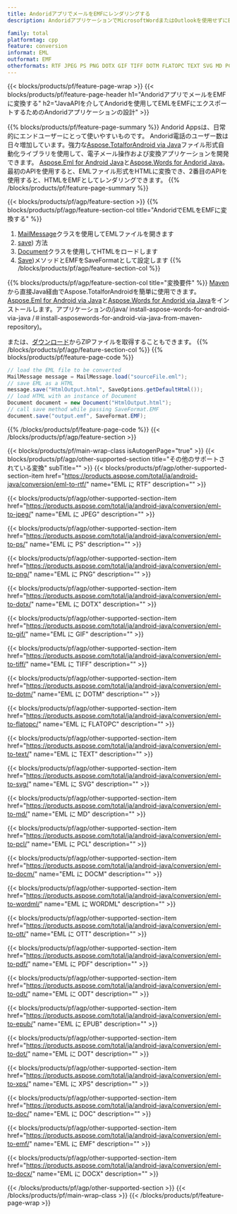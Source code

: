 ```yaml
---
title: AndoridアプリでメールをEMFにレンダリングする
description: AndoridアプリケーションでMicrosoftWordまたはOutlookを使用せずにEMLをEMFにエクスポートする

family: total
platformtag: cpp
feature: conversion
informat: EML
outformat: EMF
otherformats: RTF JPEG PS PNG DOTX GIF TIFF DOTM FLATOPC TEXT SVG MD PCL DOCM WORDML OTT PDF ODT EPUB DOT XPS DOC BMP DOCX
---
```

{{< blocks/products/pf/feature-page-wrap >}}
{{< blocks/products/pf/feature-page-header h1="AndoridアプリでメールをEMFに変換する" h2="JavaAPIを介してAndoridを使用してEMLをEMFにエクスポートするためのAndoridアプリケーションの設計" >}}

{{% blocks/products/pf/feature-page-summary %}}
Andorid Appsは、日常的にエンドユーザーにとって使いやすいものです。 Andorid電話のユーザー数は日々増加しています。強力な[Aspose.TotalforAndroid via Java](https://products.aspose.com/total/android-java/)ファイル形式自動化ライブラリを使用して、電子メール操作および変換アプリケーションを開発できます。 [Aspose.Eml for Android Java](https://products.aspose.com/eml/android-java/)と[Aspose.Words for Andorid Java](https://products.aspose.com/words/android-java/)。最初のAPIを使用すると、EMLファイル形式をHTMLに変換でき、2番目のAPIを使用すると、HTMLをEMFとしてレンダリングできます。 
{{% /blocks/products/pf/feature-page-summary  %}}

{{< blocks/products/pf/agp/feature-section >}}
{{% blocks/products/pf/agp/feature-section-col title="AndoridでEMLをEMFに変換する" %}}
1. [MailMessage](https://reference.aspose.com/eml/java/com.aspose.eml/mailmessage)クラスを使用してEMLファイルを開きます
2. [save](https://reference.aspose.com/eml/java/com.aspose.eml/MailMessage#save(java.io.OutputStream,%20com.aspose.eml.SaveOptions)を使用して、EMLをHTMLに変換します。 )) 方法
3. [Document](https://reference.aspose.com/words/java/com.aspose.words/Document)クラスを使用してHTMLをロードします
4. [Save](https://reference.aspose.com/words/java/com.aspose.words/Document#save(java.lang.String,com.aspose.words.SaveOptions)を使用してドキュメントをEMF形式で保存します))メソッドとEMFをSaveFormatとして設定します
{{% /blocks/products/pf/agp/feature-section-col %}}

{{% blocks/products/pf/agp/feature-section-col title="変換要件" %}}
[Maven](https://repository.aspose.com/webapp/#/artifacts/browse/tree/General/repo/com/aspose/aspose-total)から直接Java経由でAspose.TotalforAndroidを簡単に使用できます。 [Aspose.Eml for Android via Java](https://docs.aspose.com/eml/androidjava/installation/)と[Aspose.Words for Andorid via Java](https://docs.aspose.com/words)をインストールします。アプリケーションの/java/ install-aspose-words-for-android-via-java /＃install-asposewords-for-android-via-java-from-maven-repository)。

または、[ダウンロード](https://releases.aspose.com/total/androidjava)からZIPファイルを取得することもできます。
{{% /blocks/products/pf/agp/feature-section-col %}}
{{% blocks/products/pf/feature-page-code %}}
```cs
// load the EML file to be converted
MailMessage message = MailMessage.load("sourceFile.eml"); 
// save EML as a HTML 
message.save("HtmlOutput.html", SaveOptions.getDefaultHtml());
// load HTML with an instance of Document
Document document = new Document("HtmlOutput.html");
// call save method while passing SaveFormat.EMF
document.save("output.emf", SaveFormat.EMF); 
```

{{% /blocks/products/pf/feature-page-code %}}
{{< /blocks/products/pf/agp/feature-section >}}

{{< blocks/products/pf/main-wrap-class isAutogenPage="true" >}}
{{< blocks/products/pf/agp/other-supported-section title="その他のサポートされている変換" subTitle="" >}}
{{< blocks/products/pf/agp/other-supported-section-item href="https://products.aspose.com/total/ja/android-java/conversion/eml-to-rtf/" name="EML に RTF" description="" >}}

{{< blocks/products/pf/agp/other-supported-section-item href="https://products.aspose.com/total/ja/android-java/conversion/eml-to-jpeg/" name="EML に JPEG" description="" >}}

{{< blocks/products/pf/agp/other-supported-section-item href="https://products.aspose.com/total/ja/android-java/conversion/eml-to-ps/" name="EML に PS" description="" >}}

{{< blocks/products/pf/agp/other-supported-section-item href="https://products.aspose.com/total/ja/android-java/conversion/eml-to-png/" name="EML に PNG" description="" >}}

{{< blocks/products/pf/agp/other-supported-section-item href="https://products.aspose.com/total/ja/android-java/conversion/eml-to-dotx/" name="EML に DOTX" description="" >}}

{{< blocks/products/pf/agp/other-supported-section-item href="https://products.aspose.com/total/ja/android-java/conversion/eml-to-gif/" name="EML に GIF" description="" >}}

{{< blocks/products/pf/agp/other-supported-section-item href="https://products.aspose.com/total/ja/android-java/conversion/eml-to-tiff/" name="EML に TIFF" description="" >}}

{{< blocks/products/pf/agp/other-supported-section-item href="https://products.aspose.com/total/ja/android-java/conversion/eml-to-dotm/" name="EML に DOTM" description="" >}}

{{< blocks/products/pf/agp/other-supported-section-item href="https://products.aspose.com/total/ja/android-java/conversion/eml-to-flatopc/" name="EML に FLATOPC" description="" >}}

{{< blocks/products/pf/agp/other-supported-section-item href="https://products.aspose.com/total/ja/android-java/conversion/eml-to-text/" name="EML に TEXT" description="" >}}

{{< blocks/products/pf/agp/other-supported-section-item href="https://products.aspose.com/total/ja/android-java/conversion/eml-to-svg/" name="EML に SVG" description="" >}}

{{< blocks/products/pf/agp/other-supported-section-item href="https://products.aspose.com/total/ja/android-java/conversion/eml-to-md/" name="EML に MD" description="" >}}

{{< blocks/products/pf/agp/other-supported-section-item href="https://products.aspose.com/total/ja/android-java/conversion/eml-to-pcl/" name="EML に PCL" description="" >}}

{{< blocks/products/pf/agp/other-supported-section-item href="https://products.aspose.com/total/ja/android-java/conversion/eml-to-docm/" name="EML に DOCM" description="" >}}

{{< blocks/products/pf/agp/other-supported-section-item href="https://products.aspose.com/total/ja/android-java/conversion/eml-to-wordml/" name="EML に WORDML" description="" >}}

{{< blocks/products/pf/agp/other-supported-section-item href="https://products.aspose.com/total/ja/android-java/conversion/eml-to-ott/" name="EML に OTT" description="" >}}

{{< blocks/products/pf/agp/other-supported-section-item href="https://products.aspose.com/total/ja/android-java/conversion/eml-to-pdf/" name="EML に PDF" description="" >}}

{{< blocks/products/pf/agp/other-supported-section-item href="https://products.aspose.com/total/ja/android-java/conversion/eml-to-odt/" name="EML に ODT" description="" >}}

{{< blocks/products/pf/agp/other-supported-section-item href="https://products.aspose.com/total/ja/android-java/conversion/eml-to-epub/" name="EML に EPUB" description="" >}}

{{< blocks/products/pf/agp/other-supported-section-item href="https://products.aspose.com/total/ja/android-java/conversion/eml-to-dot/" name="EML に DOT" description="" >}}

{{< blocks/products/pf/agp/other-supported-section-item href="https://products.aspose.com/total/ja/android-java/conversion/eml-to-xps/" name="EML に XPS" description="" >}}

{{< blocks/products/pf/agp/other-supported-section-item href="https://products.aspose.com/total/ja/android-java/conversion/eml-to-doc/" name="EML に DOC" description="" >}}

{{< blocks/products/pf/agp/other-supported-section-item href="https://products.aspose.com/total/ja/android-java/conversion/eml-to-emf/" name="EML に EMF" description="" >}}

{{< blocks/products/pf/agp/other-supported-section-item href="https://products.aspose.com/total/ja/android-java/conversion/eml-to-docx/" name="EML に DOCX" description="" >}}


{{< /blocks/products/pf/agp/other-supported-section >}}
{{< /blocks/products/pf/main-wrap-class >}}
{{< /blocks/products/pf/feature-page-wrap >}}